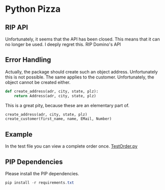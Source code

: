 # Python Pizza 
## RIP API
Unfortunately, it seems that the API has been closed. This means that it can no longer be used. I deeply regret this. 
RIP Domino's API


## Error Handling
Actually, the package should create such an object address. Unfortunately this is not possible. The same applies to the customer. Unfortunately, the object cannot be created either. 

```Python 
def create_address(adr, city, state, plz):
    return Address(adr, city, state, plz)
```

This is a great pity, because these are an elementary part of.


```Python 
create_address(adr, city, state, plz)
create_customer(first_name, name, EMail, Number)
```

## Example
In the test file you can view a complete order once. 
[TestOrder.py](test.py)


## PIP Dependencies
Please install the PIP dependencies.

```PowerShell
pip install -r requirements.txt
```
